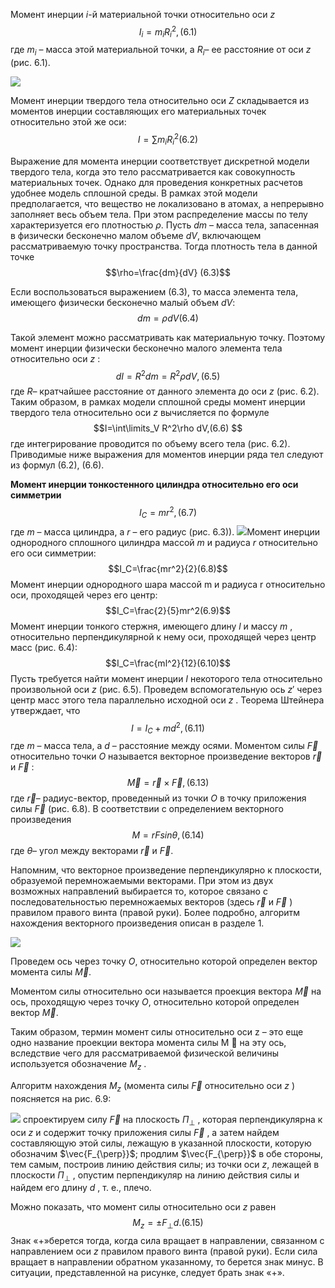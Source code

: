 Момент инерции $i$-й материальной точки относительно оси $z$
$$I_i=m_iR_i^2,(6.1)$$где $m_i$ – масса этой материальной точки, а $R_i$– ее расстояние от оси $z$ (рис. 6.1).

![](Pasted%20image%2020240415230155.png)


Момент инерции твердого тела относительно оси $Z$ складывается из моментов инерции составляющих его материальных точек относительно этой же оси:
$$I=\sum m_iR_i^2(6.2)$$

Выражение для момента инерции соответствует дискретной модели твердого тела, когда это тело рассматривается как совокупность материальных точек. Однако для проведения конкретных расчетов удобнее модель сплошной среды. В рамках этой модели предполагается, что вещество не локализовано в атомах, а непрерывно заполняет весь объем тела. При этом распределение массы по телу характеризуется его плотностью $\rho$. Пусть $dm$ – масса тела, запасенная в физически бесконечно малом объеме $dV$, включающем рассматриваемую точку пространства. Тогда плотность тела в данной точке
$$\rho=\frac{dm}{dV} (6.3)$$

Если воспользоваться выражением (6.3), то масса элемента тела, имеющего физически бесконечно малый объем $dV$:
$$dm=\rho dV (6.4)$$

Такой элемент можно рассматривать как материальную точку. Поэтому момент инерции физически бесконечно малого элемента тела относительно оси $z$ :
$$dI=R^2dm=R^2\rho dV,(6.5)$$где $R$– кратчайшее расстояние от данного элемента до оси $z$ (рис. 6.2). Таким образом, в рамках модели сплошной среды момент инерции твердого тела относительно оси $z$ вычисляется по формуле
$$I=\int\limits_V R^2\rho dV,(6.6) $$где интегрирование проводится по объему всего тела (рис. 6.2). Приводимые ниже выражения для моментов инерции ряда тел следуют из формул (6.2), (6.6).


**Момент инерции тонкостенного цилиндра относительно его оси симметрии**
$$I_C=mr^2,(6.7)$$где $m$ – масса цилиндра, а $r$ – его радиус (рис. 6.3)).
![](Pasted%20image%2020240415230528.png)Момент инерции однородного сплошного цилиндра массой $m$ и радиуса $r$ относительно его оси симметрии:
$$I_C=\frac{mr^2}{2}(6.8)$$Момент инерции однородного шара массой m и радиуса r относительно оси, проходящей через его центр: 
$$I_C=\frac{2}{5}mr^2(6.9)$$Момент инерции тонкого стержня, имеющего длину $l$ и массу $m$ , относительно перпендикулярной к нему оси, проходящей через центр масс (рис. 6.4):
$$I_C=\frac{ml^2}{12}(6.10)$$Пусть требуется найти момент инерции $I$ некоторого тела относительно произвольной оси $z$ (рис. 6.5). Проведем вспомогательную ось $z′$ через центр масс этого тела параллельно исходной оси $z$ .
Теорема Штейнера утверждает, что
$$I=I_C+md^2,(6.11)$$где $m$ – масса тела, а $d$ – расстояние между осями.
Моментом силы $\vec{F}$ относительно точки $О$ называется векторное произведение векторов $\vec{r}$ и $\vec{F}$ :
$$\vec{M}=\vec{r}\times\vec{F},(6.13)$$где $\vec{r}$– радиус-вектор, проведенный из точки $О$ в точку приложения силы $\vec{F}$ (рис. 6.8).
В соответствии с определением векторного произведения
$$M=rFsin\theta,(6.14)$$где $\theta$– угол между векторами $\vec{r}$ и $\vec{F}$.


Напомним, что векторное произведение перпендикулярно к плоскости, образуемой перемножаемыми векторами. При этом из двух возможных направлений выбирается то, которое связано с последовательностью перемножаемых векторов (здесь $\vec{r}$ и $\vec{F}$ ) правилом правого винта (правой руки). Более подробно, алгоритм нахождения векторного произведения описан в разделе 1.


![](Pasted%20image%2020240415233056.png)


Проведем ось через точку $О$, относительно которой определен вектор момента силы $\vec{M}$. 


Моментом силы относительно оси называется проекция вектора $\vec{M}$ на ось, проходящую через точку $О$, относительно которой определен вектор $\vec{M}$. 


Таким образом, термин момент силы относительно оси z – это еще одно название проекции вектора момента силы M  на эту ось, вследствие чего для рассматриваемой физической величины используется обозначение $M_z$ .


Алгоритм нахождения $M_z$ (момента силы $\vec{F}$ относительно оси $z$ ) поясняется на рис. 6.9:

![](Pasted%20image%2020240415233323.png)
спроектируем силу $\vec{F}$ на плоскость $П_{\perp}$ , которая перпендикулярна к оси $z$ и содержит точку приложения силы $\vec{F}$ , а затем найдем составляющую этой силы, лежащую в указанной плоскости, которую обозначим $\vec{F_{\perp}}$; 
продлим $\vec{F_{\perp}}$ в обе стороны, тем самым, построив линию действия силы; из точки оси $z$, лежащей в плоскости $П_{\perp}$ , опустим перпендикуляр на линию действия силы и найдем его длину $d$ , т. е., плечо. 

Можно показать, что момент силы относительно оси $z$ равен
$$M_z=\pm F_{\perp}d.(6.15)$$
Знак «+»берется тогда, когда сила вращает в направлении, связанном с направлением оси $z$ правилом правого винта (правой руки). Если сила вращает в направлении обратном указанному, то берется знак минус. В ситуации, представленной на рисунке, следует брать знак «+».
